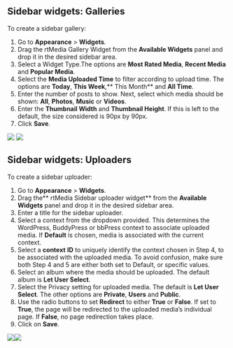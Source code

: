 ## Sidebar widgets: Galleries


To create a sidebar gallery:

1. Go to **Appearance** > **Widgets**.
2. Drag the rtMedia Gallery Widget from the **Available Widgets** panel and drop it in the desired sidebar area.
3. Select a Widget Type.The options are **Most Rated Media**, **Recent Media** and **Popular Media**.
4. Select the **Media Uploaded Time** to filter according to upload time. The options are **Today**, **This Week**,** This Month** and **All Time**.
5. Enter the number of posts to show. Next, select which media should be shown: **All**, **Photos**, **Music** or **Videos**.
6. Enter the **Thumbnail Width** and **Thumbnail Height**. If this is left to the default, the size considered is 90px by 90px.
7. Click **Save**.

![](https://rtcamp.com/wp-content/uploads/2013/10/image10.png) ![](https://rtcamp.com/wp-content/uploads/2013/10/image_thumb2.png)

## Sidebar widgets: Uploaders

To create a sidebar uploader:

1. Go to **Appearance** > **Widgets**.
2. Drag the** rtMedia Sidebar uploader widget** from the **Available Widgets** panel and drop it in the desired sidebar area.
3. Enter a title for the sidebar uploader.
4. Select a context from the dropdown provided. This determines the WordPress, BuddyPress or bbPress context to associate uploaded media. If **Default** is chosen, media is associated with the current context.
5. Select a **context** **ID** to uniquely identify the context chosen in Step 4, to be associated with the uploaded media. To avoid confusion, make sure both Step 4 and 5 are either both set to Default, or specific values.
6. Select an album where the media should be uploaded. The default album is **Let User Select**.
7. Select the Privacy setting for uploaded media. The default is **Let User Select**. The other options are **Private**, **Users** and **Public**.
8. Use the radio buttons to set **Redirect** to either **True** or **False**. If set to **True**, the page will be redirected to the uploaded media’s individual page. If **False**, no page redirection takes place.
9. Click on **Save**.

![](https://rtcamp.com/wp-content/uploads/2013/10/image12.png)![](https://rtcamp.com/wp-content/uploads/2013/11/image5.png)
